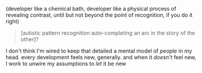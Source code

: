 (developer like a chemical bath, developer like a physical process of revealing contrast, until but not beyond the point of recognition, if you do it right)

> [autistic pattern recognition auto-completing an arc in the story of the other]?

I don't think I'm wired to keep that detailed a mental model of *people* in my head. every development feels new, generally. and when it *doesn't* feel new, I work to unwire my assumptions to *let* it be new
